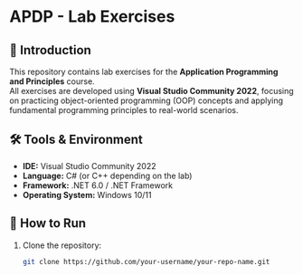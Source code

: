 # APDP - Lab Exercises

## 📖 Introduction
This repository contains lab exercises for the **Application Programming and Principles** course.  
All exercises are developed using **Visual Studio Community 2022**, focusing on practicing object-oriented programming (OOP) concepts and applying fundamental programming principles to real-world scenarios.

## 🛠 Tools & Environment
- **IDE:** Visual Studio Community 2022  
- **Language:** C# (or C++ depending on the lab)  
- **Framework:** .NET 6.0 / .NET Framework  
- **Operating System:** Windows 10/11  

## 🚀 How to Run
1. Clone the repository:
   ```bash
   git clone https://github.com/your-username/your-repo-name.git
